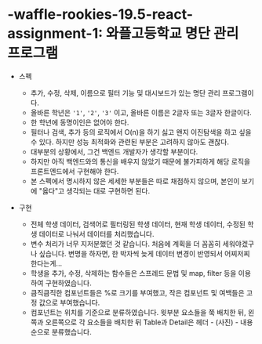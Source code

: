 # -waffle-rookies-19.5-react-assignment-1: 와플고등학교 명단 관리 프로그램
- 스펙 
  - 추가, 수정, 삭제, 이름으로 필터 기능 및 대시보드가 있는 명단 관리 프로그램이다.
  - 올바른 학년은 `'1'`, `'2'`, `'3'` 이고, 올바른 이름은 2글자 또는 3글자 한글이다.
  - 한 학년에 동명이인은 없어야 한다.
  - 필터나 검색, 추가 등의 로직에서 O(n)을 하기 싫고 왠지 이진탐색을 하고 싶을 수 있다. 하지만 성능 최적화와 관련된 부분은 고려하지 않아도 괜찮다.
  - 대부분의 상황에서, 그건 백엔드 개발자가 생각할 부분이다.
  - 하지만 아직 백엔드와의 통신을 배우지 않았기 때문에 불가피하게 해당 로직을 프론트엔드에서 구현해야 한다.
  - 본 스펙에서 명시하지 않은 세세한 부분들은 따로 채점하지 않으며, 본인이 보기에 "옳다"고 생각되는 대로 구현하면 된다.
  
- 구현
  - 전체 학생 데이터, 검색어로 필터링된 학생 데이터, 현재 학생 데이터, 수정된 학생 데이터로 나눠서 데이터를 처리했습니다.
  - 변수 처리가 너무 지저분했던 것 같습니다. 처음에 계획을 더 꼼꼼히 세워야겠구나 싶습니다. 변명을 하자면, 한 박자씩 늦게 데이터 변경이 반영되서 어찌저찌 한다는게...
  - 학생을 추가, 수정, 삭제하는 함수들은 스프레드 문법 및 map, filter 등을 이용하여 구현하였습니다.
  - 큼직큼직한 컴포넌트들은 %로 크기를 부여했고, 작은 컴포넌트 및 여백들은 고정 값으로 부여했습니다.
  - 컴포넌트는 위치를 기준으로 분류하였습니다. 윗부분 요소들을 쭉 배치한 뒤, 왼쪽과 오른쪽으로 각 요소들을 배치한 뒤 Table과 Detail은 헤더 - (사진) - 내용 순으로 분류했습니다.
    
